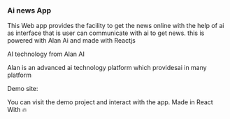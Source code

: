 ### Ai news App
This Web app provides the facility to get the news online with the help of ai as interface that is user can communicate with ai to get news.
this is powered with Alan Ai and made with Reactjs

AI technology from Alan AI

Alan is an advanced ai technology platform which providesai in many platform

Demo site:


You can visit the demo project and interact with the app.
Made in React With 🔥
